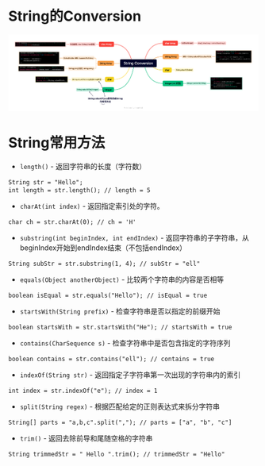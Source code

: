 # String的Conversion
![image](https://github.com/TomasZhu0321/LeetCode_Algorithm/blob/main/Chapter4_String/img/String%20Conversion.png)

# String常用方法
* `length()` - 返回字符串的长度（字符数）
```
String str = "Hello";
int length = str.length(); // length = 5
```
* `charAt(int index)` - 返回指定索引处的字符。
```
char ch = str.charAt(0); // ch = 'H'
```
* `substring(int beginIndex, int endIndex)` - 返回字符串的子字符串，从beginIndex开始到endIndex结束（不包括endIndex）
```
String subStr = str.substring(1, 4); // subStr = "ell"
```
* `equals(Object anotherObject)` - 比较两个字符串的内容是否相等
```
boolean isEqual = str.equals("Hello"); // isEqual = true
```
* `startsWith(String prefix)` - 检查字符串是否以指定的前缀开始
```
boolean startsWith = str.startsWith("He"); // startsWith = true
```
* `contains(CharSequence s)` - 检查字符串中是否包含指定的字符序列
```
boolean contains = str.contains("ell"); // contains = true
```
* `indexOf(String str)` - 返回指定子字符串第一次出现的字符串内的索引
```
int index = str.indexOf("e"); // index = 1
```
* `split(String regex)` - 根据匹配给定的正则表达式来拆分字符串
```
String[] parts = "a,b,c".split(","); // parts = ["a", "b", "c"]
```
* `trim()` - 返回去除前导和尾随空格的字符串
```
String trimmedStr = " Hello ".trim(); // trimmedStr = "Hello"
```